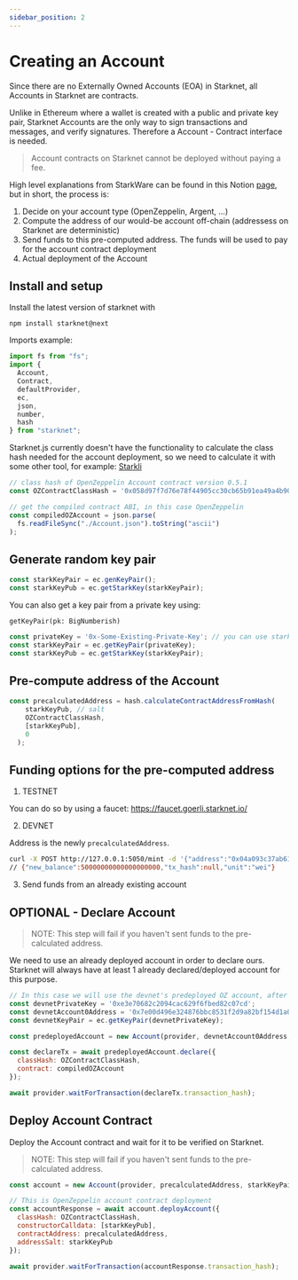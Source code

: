 ```yaml
---
sidebar_position: 2
---
```


# Creating an Account

Since there are no Externally Owned Accounts (EOA) in Starknet, all Accounts in Starknet are contracts.

Unlike in Ethereum where a wallet is created with a public and private key pair, Starknet Accounts are the only way to sign transactions and messages, and verify signatures. Therefore a Account - Contract interface is needed.

> Account contracts on Starknet cannot be deployed without paying a fee.

High level explanations from StarkWare can be found in this Notion [page](https://starkware.notion.site/Deploy-a-contract-and-an-account-on-StarkNet-ed2fd13301d2414e8223bb72bb90e386), but in short, the process is:

1. Decide on your account type (OpenZeppelin, Argent, ...)
2. Compute the address of our would-be account off-chain (addressess on Starknet are deterministic)
3. Send funds to this pre-computed address. The funds will be used to pay for the account contract deployment
4. Actual deployment of the Account

## Install and setup

Install the latest version of starknet with

`npm install starknet@next`

Imports example:

```javascript
import fs from "fs";
import {
  Account,
  Contract,
  defaultProvider,
  ec,
  json,
  number,
  hash
} from "starknet";
```

Starknet.js currently doesn't have the functionality to calculate the class hash needed for the account deployment, so we need to calculate it with some other tool, for example: [Starkli](https://github.com/xJonathanLEI/starkli)

```javascript
// class hash of OpenZeppelin Account contract version 0.5.1
const OZContractClassHash = '0x058d97f7d76e78f44905cc30cb65b91ea49a4b908a76703c54197bca90f81773';
```

```javascript
// get the compiled contract ABI, in this case OpenZeppelin
const compiledOZAccount = json.parse(
  fs.readFileSync("./Account.json").toString("ascii")
);
```

## Generate random key pair

```javascript
const starkKeyPair = ec.genKeyPair();
const starkKeyPub = ec.getStarkKey(starkKeyPair);
```

You can also get a key pair from a private key using:

`getKeyPair(pk: BigNumberish)`

```javascript
const privateKey = '0x-Some-Existing-Private-Key'; // you can use stark.randomAddress();
const starkKeyPair = ec.getKeyPair(privateKey);
const starkKeyPub = ec.getStarkKey(starkKeyPair);
```

## Pre-compute address of the Account

```javascript
const precalculatedAddress = hash.calculateContractAddressFromHash(
    starkKeyPub, // salt
    OZContractClassHash,
    [starkKeyPub],
    0
  );
```

## Funding options for the pre-computed address

1. TESTNET

You can do so by using a faucet: https://faucet.goerli.starknet.io/

2. DEVNET

Address is the newly `precalculatedAddress`.

```bash
curl -X POST http://127.0.0.1:5050/mint -d '{"address":"0x04a093c37ab61065d001550089b1089922212c60b34e662bb14f2f91faee2979","amount":50000000000000000000,"lite":true}' -H "Content-Type:application/json"
// {"new_balance":50000000000000000000,"tx_hash":null,"unit":"wei"}
```

3. Send funds from an already existing account

## OPTIONAL - Declare Account

> NOTE: This step will fail if you haven't sent funds to the pre-calculated address.

We need to use an already deployed account in order to declare ours. Starknet will always have at least 1 already declared/deployed account for this purpose.

```javascript
// In this case we will use the devnet's predeployed OZ account, after you start the devnet with: `starknet-devnet --seed 0`
const devnetPrivateKey = '0xe3e70682c2094cac629f6fbed82c07cd';
const devnetAccount0Address = '0x7e00d496e324876bbc8531f2d9a82bf154d1a04a50218ee74cdd372f75a551a';
const devnetKeyPair = ec.getKeyPair(devnetPrivateKey);

const predeployedAccount = new Account(provider, devnetAccount0Address, devnetKeyPair);

const declareTx = await predeployedAccount.declare({
  classHash: OZContractClassHash,
  contract: compiledOZAccount
});

await provider.waitForTransaction(declareTx.transaction_hash);
```

## Deploy Account Contract

Deploy the Account contract and wait for it to be verified on Starknet.

> NOTE: This step will fail if you haven't sent funds to the pre-calculated address.

```javascript
const account = new Account(provider, precalculatedAddress, starkKeyPair);

// This is OpenZeppelin account contract deployment
const accountResponse = await account.deployAccount({
  classHash: OZContractClassHash,
  constructorCalldata: [starkKeyPub],
  contractAddress: precalculatedAddress,
  addressSalt: starkKeyPub
});

await provider.waitForTransaction(accountResponse.transaction_hash);
```
